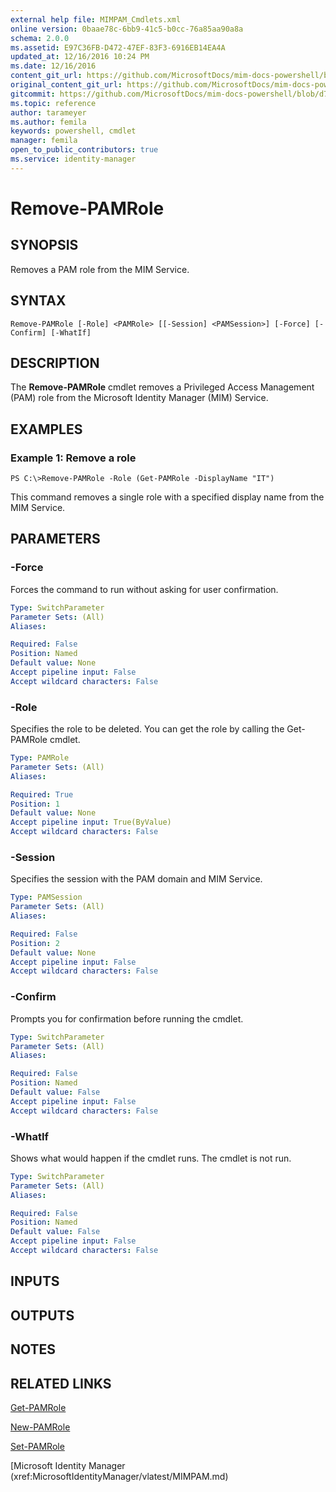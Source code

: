 ```yaml
---
external help file: MIMPAM_Cmdlets.xml
online version: 0baae78c-6bb9-41c5-b0cc-76a85aa90a8a
schema: 2.0.0
ms.assetid: E97C36FB-D472-47EF-83F3-6916EB14EA4A
updated_at: 12/16/2016 10:24 PM
ms.date: 12/16/2016
content_git_url: https://github.com/MicrosoftDocs/mim-docs-powershell/blob/master/mim-cmdlets/MicrosoftIdentityManager/vlatest/Remove-PAMRole.md
original_content_git_url: https://github.com/MicrosoftDocs/mim-docs-powershell/blob/master/mim-cmdlets/MicrosoftIdentityManager/vlatest/Remove-PAMRole.md
gitcommit: https://github.com/MicrosoftDocs/mim-docs-powershell/blob/d76fe71a336b890697ca5b79f29d35c57acf4cc6/mim-cmdlets/MicrosoftIdentityManager/vlatest/Remove-PAMRole.md
ms.topic: reference
author: tarameyer
ms.author: femila
keywords: powershell, cmdlet
manager: femila
open_to_public_contributors: true
ms.service: identity-manager
---
```


# Remove-PAMRole

## SYNOPSIS
Removes a PAM role from the MIM Service.

## SYNTAX

```
Remove-PAMRole [-Role] <PAMRole> [[-Session] <PAMSession>] [-Force] [-Confirm] [-WhatIf]
```

## DESCRIPTION
The **Remove-PAMRole** cmdlet removes a Privileged Access Management (PAM) role from the Microsoft Identity Manager (MIM) Service.

## EXAMPLES

### Example 1: Remove a role
```
PS C:\>Remove-PAMRole -Role (Get-PAMRole -DisplayName "IT")
```

This command removes a single role with a specified display name from the MIM Service.

## PARAMETERS

### -Force
Forces the command to run without asking for user confirmation.

```yaml
Type: SwitchParameter
Parameter Sets: (All)
Aliases: 

Required: False
Position: Named
Default value: None
Accept pipeline input: False
Accept wildcard characters: False
```

### -Role
Specifies the role to be deleted.
You can get the role by calling the Get-PAMRole cmdlet.

```yaml
Type: PAMRole
Parameter Sets: (All)
Aliases: 

Required: True
Position: 1
Default value: None
Accept pipeline input: True(ByValue)
Accept wildcard characters: False
```

### -Session
Specifies the session with the PAM domain and MIM Service.

```yaml
Type: PAMSession
Parameter Sets: (All)
Aliases: 

Required: False
Position: 2
Default value: None
Accept pipeline input: False
Accept wildcard characters: False
```

### -Confirm
Prompts you for confirmation before running the cmdlet.

```yaml
Type: SwitchParameter
Parameter Sets: (All)
Aliases: 

Required: False
Position: Named
Default value: False
Accept pipeline input: False
Accept wildcard characters: False
```

### -WhatIf
Shows what would happen if the cmdlet runs.
The cmdlet is not run.

```yaml
Type: SwitchParameter
Parameter Sets: (All)
Aliases: 

Required: False
Position: Named
Default value: False
Accept pipeline input: False
Accept wildcard characters: False
```

## INPUTS

## OUTPUTS

## NOTES

## RELATED LINKS

[Get-PAMRole](xref:MicrosoftIdentityManager/vlatest/Get-PAMRole.md)

[New-PAMRole](xref:MicrosoftIdentityManager/vlatest/New-PAMRole.md)

[Set-PAMRole](xref:MicrosoftIdentityManager/vlatest/Set-PAMRole.md)

[Microsoft Identity Manager (xref:MicrosoftIdentityManager/vlatest/MIMPAM.md)

